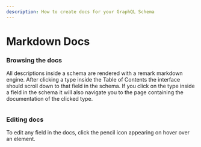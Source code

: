 ```yaml
---
description: How to create docs for your GraphQL Schema
---
```


# Markdown Docs

### Browsing the docs

All descriptions inside a schema are rendered with a remark markdown engine. After clicking a type inside the Table of Contents the interface should scroll down to that field in the schema. If you click on the type inside a field in the schema it will also navigate you to the page containing the documentation of the clicked type.

<figure><img src="../../.gitbook/assets/image (4) (1).png" alt=""><figcaption></figcaption></figure>

### Editing docs

To edit any field in the docs, click the pencil icon appearing on hover over an element.
